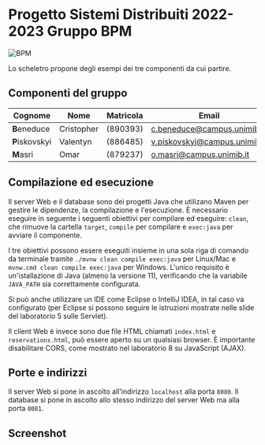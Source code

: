 # Progetto Sistemi Distribuiti 2022-2023 Gruppo BPM

![BPM](https://www.blitzquotidiano.it/wp/wp/wp-content/uploads/2016/05/bpm.png)

Lo scheletro propone degli esempi dei tre componenti da cui partire.

## Componenti del gruppo

| Cognome | Nome | Matricola | Email |
| --- | --- | --- | --- |
| **B**eneduce | Cristopher | (890393) | c.beneduce@campus.unimib.it |
| **P**iskovskyi | Valentyn | (886485) | v.piskovskyi@campus.unimib.it |
| **M**asri | Omar | (879237) | o.masri@campus.unimib.it |

## Compilazione ed esecuzione

Il server Web e il database sono dei progetti Java che utilizano Maven per gestire le dipendenze, la compilazione e l'esecuzione. È necessario eseguire in seguente i seguenti obiettivi per compilare ed eseguire: `clean`, che rimuove la cartella `target`, `compile` per compilare e `exec:java` per avviare il
componente.

I tre obiettivi possono essere eseguiti insieme in una sola riga di comando da terminale tramite `./mvnw clean compile exec:java` per Linux/Mac e `mvnw.cmd clean compile exec:java` per Windows. L'unico requisito è un'istallazione di Java (almeno la versione 11), verificando che la variabile `JAVA_PATH` sia correttamente configurata.

Si può anche utilizzare un IDE come Eclipse o IntelliJ IDEA, in tal caso va configurato (per Eclipse si possono seguire le istruzioni mostrate nelle slide del laboratorio 5 sulle Servlet).

Il client Web è invece sono due file HTML chiamati `index.html` e `reservations.html`, può essere aperto su un qualsiasi browser. È importante disabilitare CORS, come mostrato nel laboratorio 8 su JavaScript (AJAX).

## Porte e indirizzi

Il server Web si pone in ascolto all'indirizzo `localhost` alla porta `8080`. Il database si pone in ascolto allo stesso indirizzo del server Web ma alla porta `8081`.


## Screenshot 


